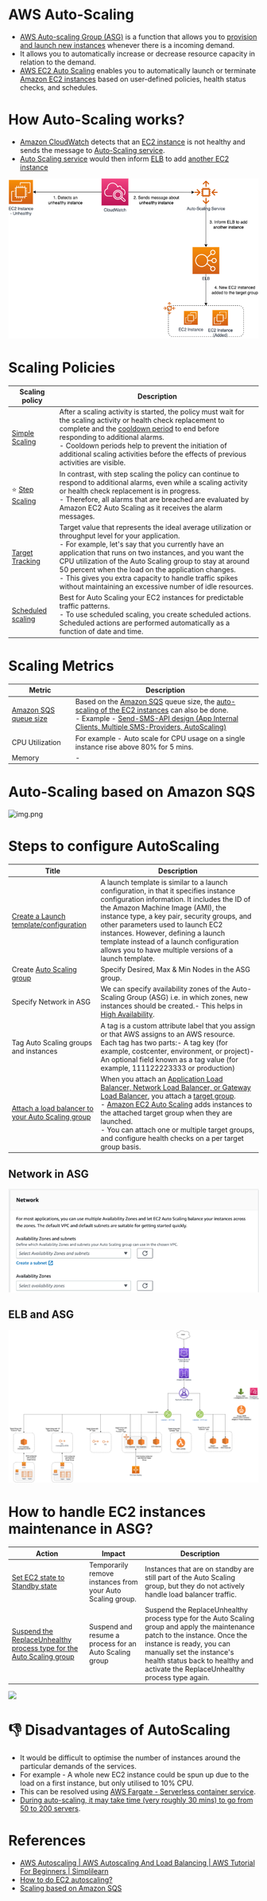 # AWS Auto-Scaling
- [AWS Auto-scaling Group (ASG)](https://aws.amazon.com/autoscaling/) is a function that allows you to [provision and launch new instances](../Readme.md) whenever there is a incoming demand. 
- It allows you to automatically increase or decrease resource capacity in relation to the demand.
- [AWS EC2 Auto Scaling](https://aws.amazon.com/getting-started/hands-on/ec2-auto-scaling-spot-instances/) enables you to automatically launch or terminate [Amazon EC2 instances](../Readme.md) based on user-defined policies, health status checks, and schedules.

# How Auto-Scaling works?
- [Amazon CloudWatch](../../../8_MonitoringServices/AmazonCloudWatch.md) detects that an [EC2 instance](../Readme.md) is not healthy and sends the message to [Auto-Scaling service](Readme.md).
- [Auto Scaling service](Readme.md) would then inform [ELB](../../../1_NetworkingAndContentDelivery/2_ApplicationNetworking/ElasticLoadBalancer/Readme.md) to add [another EC2 instance](../Readme.md)

![img.png](assets/Auto-Scaling-ELB.png)

# Scaling Policies

| Scaling policy                                                                                                                           | Description                                                                                                                                                                                                                                                                                                                                                                                                                                                     |
|------------------------------------------------------------------------------------------------------------------------------------------|-----------------------------------------------------------------------------------------------------------------------------------------------------------------------------------------------------------------------------------------------------------------------------------------------------------------------------------------------------------------------------------------------------------------------------------------------------------------|
| [Simple Scaling](https://docs.aws.amazon.com/autoscaling/ec2/userguide/as-scaling-simple-step.html)                                      | After a scaling activity is started, the policy must wait for the scaling activity or health check replacement to complete and the [cooldown period](https://docs.aws.amazon.com/autoscaling/ec2/userguide/ec2-auto-scaling-scaling-cooldowns.html) to end before responding to additional alarms.<br/>- Cooldown periods help to prevent the initiation of additional scaling activities before the effects of previous activities are visible.                |
| :star: [Step Scaling](https://docs.aws.amazon.com/autoscaling/ec2/userguide/as-scaling-simple-step.html#simple-scaling-policies-aws-cli) | In contrast, with step scaling the policy can continue to respond to additional alarms, even while a scaling activity or health check replacement is in progress. <br/>- Therefore, all alarms that are breached are evaluated by Amazon EC2 Auto Scaling as it receives the alarm messages.                                                                                                                                                                    |
| [Target Tracking](https://docs.aws.amazon.com/autoscaling/ec2/userguide/as-scaling-target-tracking.html)                                 | Target value that represents the ideal average utilization or throughput level for your application.<br/>- For example, let's say that you currently have an application that runs on two instances, and you want the CPU utilization of the Auto Scaling group to stay at around 50 percent when the load on the application changes. <br/>- This gives you extra capacity to handle traffic spikes without maintaining an excessive number of idle resources. |
| [Scheduled scaling](https://docs.aws.amazon.com/autoscaling/ec2/userguide/ec2-auto-scaling-scheduled-scaling.html)                       | Best for Auto Scaling your EC2 instances for predictable traffic patterns.<br/>- To use scheduled scaling, you create scheduled actions. Scheduled actions are performed automatically as a function of date and time.                                                                                                                                                                                                                                                                                                                                                                                |


# Scaling Metrics

| Metric                                                                                                                                       | Description                                                                                                                                                                                                                                                                                                                                                                         |
|----------------------------------------------------------------------------------------------------------------------------------------------|-------------------------------------------------------------------------------------------------------------------------------------------------------------------------------------------------------------------------------------------------------------------------------------------------------------------------------------------------------------------------------------|
| [Amazon SQS queue size](https://docs.aws.amazon.com/autoscaling/ec2/userguide/as-using-sqs-queue.html)                                       | Based on the [Amazon SQS](../../../5_MessageBrokerServices/AmazonSQS.md) queue size, the [auto-scaling of the EC2 instances](https://docs.aws.amazon.com/autoscaling/ec2/userguide/as-using-sqs-queue.html) can also be done.<br/>- Example - [Send-SMS-API design (App Internal Clients, Multiple SMS-Providers, AutoScaling)](../../../../3_HLDDesignProblems/NotificationSystem) |
| CPU Utilization                                                                                                                              | For example - Auto scale for CPU usage on a single instance rise above 80% for 5 mins.                                                                                                                                                                                                                                                                                              |
| Memory                                                                                                                                       | -                                                                                                                                                                                                                                                                                                                                                                                   |

# Auto-Scaling based on Amazon SQS

![img.png](https://docs.aws.amazon.com/autoscaling/ec2/userguide/images/sqs-as-custom-metric-diagram.png)

# Steps to configure AutoScaling

| Title                                                                                                                                    | Description                                                                                                                                                                                                                                                                                                                                                                                                                                                                                                                                   |
|------------------------------------------------------------------------------------------------------------------------------------------|-----------------------------------------------------------------------------------------------------------------------------------------------------------------------------------------------------------------------------------------------------------------------------------------------------------------------------------------------------------------------------------------------------------------------------------------------------------------------------------------------------------------------------------------------|
| [Create a Launch template/configuration](https://docs.aws.amazon.com/autoscaling/ec2/userguide/create-launch-template.html)              | A launch template is similar to a launch configuration, in that it specifies instance configuration information. It includes the ID of the Amazon Machine Image (AMI), the instance type, a key pair, security groups, and other parameters used to launch EC2 instances. However, defining a launch template instead of a launch configuration allows you to have multiple versions of a launch template.                                                                                                                                                                                                                                                                                                                                                                                                                                                                                                                                               |
| Create [Auto Scaling group](https://docs.aws.amazon.com/autoscaling/ec2/userguide/auto-scaling-groups.html)                              | Specify Desired, Max & Min Nodes in the ASG group.                                                                                                                                                                                                                                                                                                                                                                                                                                                                                            |
| Specify Network in ASG                                                                                                                   | We can specify availability zones of the Auto-Scaling Group (ASG) i.e. in which zones, new instances should be created.- This helps in [High Availability](../../../../1_HLDDesignComponents/0_SystemGlossaries/Reliability/HighAvailability.md).                                                                                                                                                                                                                                                                                             |
| Tag Auto Scaling groups and instances                                                                                                    | A tag is a custom attribute label that you assign or that AWS assigns to an AWS resource. <br/>Each tag has two parts:- A tag key (for example, costcenter, environment, or project)- An optional field known as a tag value (for example, 111122223333 or production)                                                                                                                                                                                                                                                                        |
| [Attach a load balancer to your Auto Scaling group](https://docs.aws.amazon.com/autoscaling/ec2/userguide/attach-load-balancer-asg.html) | When you attach an [Application Load Balancer, Network Load Balancer, or Gateway Load Balancer](../../../1_NetworkingAndContentDelivery/2_ApplicationNetworking/ElasticLoadBalancer/Readme.md), you attach a [target group](../../../1_NetworkingAndContentDelivery/2_ApplicationNetworking/ElasticLoadBalancer/Readme.md).<br/>- [Amazon EC2 Auto Scaling]() adds instances to the attached target group when they are launched.<br/>- You can attach one or multiple target groups, and configure health checks on a per target group basis. |

## Network in ASG 

![img.png](assets/asg_network_setup.png)

## ELB and ASG

![img.png](../../../1_NetworkingAndContentDelivery/2_ApplicationNetworking/ElasticLoadBalancer/assests/AWS_Elastic_Load_Balancer.png)

# How to handle EC2 instances maintenance in ASG?

| Action                                                                                                                                                         | Impact                                                     | Description                                                                                                                                                                                                                                                               |
|----------------------------------------------------------------------------------------------------------------------------------------------------------------|------------------------------------------------------------|---------------------------------------------------------------------------------------------------------------------------------------------------------------------------------------------------------------------------------------------------------------------------|
| [Set EC2 state to Standby state](https://docs.aws.amazon.com/autoscaling/ec2/userguide/as-enter-exit-standby.html)                                             | Temporarily remove instances from your Auto Scaling group. | Instances that are on standby are still part of the Auto Scaling group, but they do not actively handle load balancer traffic.                                                                                                                                            |
| [Suspend the ReplaceUnhealthy process type for the Auto Scaling group](https://docs.aws.amazon.com/autoscaling/ec2/userguide/as-suspend-resume-processes.html) | Suspend and resume a process for an Auto Scaling group     | Suspend the ReplaceUnhealthy process type for the Auto Scaling group and apply the maintenance patch to the instance. Once the instance is ready, you can manually set the instance's health status back to healthy and activate the ReplaceUnhealthy process type again. |

![](https://docs.aws.amazon.com/images/autoscaling/ec2/userguide/images/standby_lifecycle.png)

# :thumbsdown: Disadvantages of AutoScaling
- It would be difficult to optimise the number of instances around the particular demands of the services. 
- For example - A whole new EC2 instance could be spun up due to the load on a first instance, but only utilised to 10% CPU.
- This can be resolved using [AWS Fargate - Serverless container service](../../AWSFargate.md).
- [During auto-scaling, it may take time (very roughly 30 mins) to go from 50 to 200 servers](https://youtu.be/mFpqrVxxwKc).

# References
- [AWS Autoscaling | AWS Autoscaling And Load Balancing | AWS Tutorial For Beginners | Simplilearn](https://www.youtube.com/watch?v=4EOaAkY4pNE)
- [How to do EC2 autoscaling?](https://docs.aws.amazon.com/autoscaling/ec2/userguide/get-started-with-ec2-auto-scaling.html)
- [Scaling based on Amazon SQS](https://docs.aws.amazon.com/autoscaling/ec2/userguide/as-using-sqs-queue.html)